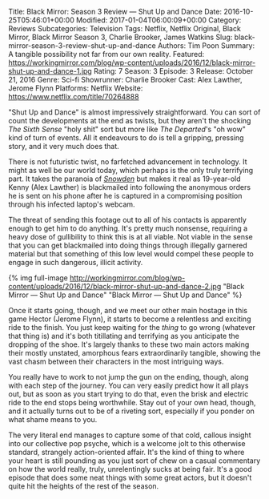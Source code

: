 Title: Black Mirror: Season 3 Review — Shut Up and Dance
Date: 2016-10-25T05:46:01+00:00
Modified: 2017-01-04T06:00:09+00:00
Category: Reviews
Subcategories: Television
Tags: Netflix, Netflix Original, Black Mirror, Black Mirror Season 3, Charlie Brooker, James Watkins
Slug: black-mirror-season-3-review-shut-up-and-dance
Authors: Tim Poon
Summary: A tangible possibility not far from our own reality.
Featured: https://workingmirror.com/blog/wp-content/uploads/2016/12/black-mirror-shut-up-and-dance-1.jpg
Rating: 7
Season: 3
Episode: 3
Release: October 21, 2016
Genre: Sci-fi
Showrunner: Charlie Brooker
Cast: Alex Lawther, Jerome Flynn
Platforms: Netflix
Website: https://www.netflix.com/title/70264888

"Shut Up and Dance" is almost impressively straightforward. You can sort of count the developments at the end as twists, but they aren't the shocking *The Sixth Sense* "holy shit" sort but more like *The Departed*'s "oh wow" kind of turn of events. All it endeavours to do is tell a gripping, pressing story, and it very much does that.

There is not futuristic twist, no farfetched advancement in technology. It might as well be our world today, which perhaps is the only truly terrifying part. It takes the paranoia of [*Snowden*](http://www.platformnation.com/2016/09/19/snowden-review-in-repose/) but makes it real as 19-year-old Kenny (Alex Lawther) is blackmailed into following the anonymous orders he is sent on his phone after he is captured in a compromising position through his infected laptop's webcam.

The threat of sending this footage out to all of his contacts is apparently enough to get him to do anything. It's pretty much nonsense, requiring a heavy dose of gullibility to think this is at all viable. Not viable in the sense that you can get blackmailed into doing things through illegally garnered material but that something of this low level would compel these people to engage in such dangerous, illicit activity.

{% img full-image http://workingmirror.com/blog/wp-content/uploads/2016/12/black-mirror-shut-up-and-dance-2.jpg "Black Mirror — Shut Up and Dance" "Black Mirror — Shut Up and Dance" %}

Once it starts going, though, and we meet our other main hostage in this game Hector (Jerome Flynn), it starts to become a relentless and exciting ride to the finish. You just keep waiting for the *thing* to go wrong (whatever that thing is) and it's both titillating and terrifying as you anticipate the dropping of the shoe. It's largely thanks to these two main actors making their mostly unstated, amorphous fears extraordinarily tangible, showing the vast chasm between their characters in the most intriguing ways.

You really have to work to not jump the gun on the ending, though, along with each step of the journey. You can very easily predict how it all plays out, but as soon as you start trying to do that, even the brisk and electric ride to the end stops being worthwhile. Stay out of your own head, though, and it actually turns out to be of a riveting sort, especially if you ponder on what shame means to you.

The very literal end manages to capture some of that cold, callous insight into our collective pop psyche, which is a welcome jolt to this otherwise standard, strangely action-oriented affair. It's the kind of thing to where your heart is still pounding as you just sort of chew on a casual commentary on how the world really, truly, unrelentingly sucks at being fair. It's a good episode that does some neat things with some great actors, but it doesn't quite hit the heights of the rest of the season.
